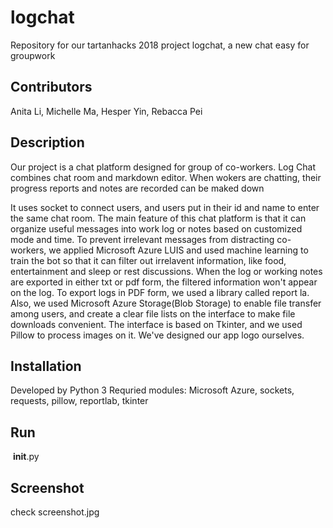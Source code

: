 # logchat
Repository for our tartanhacks 2018 project logchat, a new chat easy for groupwork
## Contributors
  Anita Li, Michelle Ma, Hesper Yin, Rebacca Pei
## Description
  Our project is a chat platform designed for group of co-workers. Log Chat combines chat room and markdown editor. When wokers are chatting, their progress reports and notes are recorded can be maked down
  
  It uses socket to connect users, and users put in their id and name to enter the same chat room. 
  The main feature of this chat platform is that it can organize useful messages into work log or notes based on customized mode and time. To prevent irrelevant messages from distracting co-workers, we applied Microsoft Azure LUIS and used machine learning to train the bot so that it can filter out irrelavent information, like food, entertainment and sleep or rest discussions. When the log or working notes are exported in either txt or pdf form, the filtered information won't appear on the log. To export logs in PDF form, we used a library called report la. Also, we used Microsoft Azure Storage(Blob Storage) to enable file transfer among users, and create a clear file lists on the interface to make file downloads convenient. The interface is based on Tkinter, and we used Pillow to process images on it. We've designed our app logo ourselves.
## Installation
  Developed by Python 3
  Requried modules: Microsoft Azure, sockets, requests, pillow, reportlab, tkinter
## Run
  __init__.py
## Screenshot
  check screenshot.jpg
